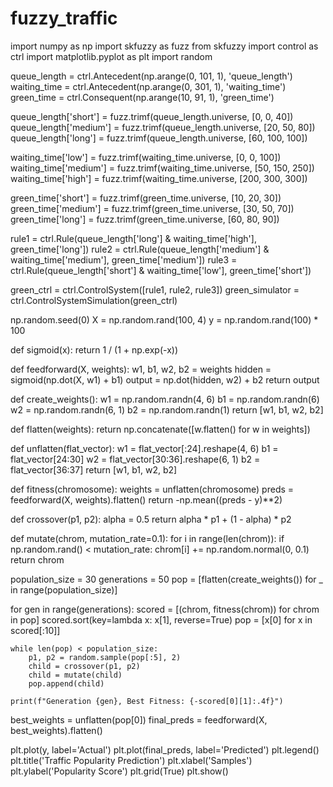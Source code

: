 # fuzzy_traffic
import numpy as np
import skfuzzy as fuzz
from skfuzzy import control as ctrl
import matplotlib.pyplot as plt
import random

queue_length = ctrl.Antecedent(np.arange(0, 101, 1), 'queue_length')
waiting_time = ctrl.Antecedent(np.arange(0, 301, 1), 'waiting_time')
green_time = ctrl.Consequent(np.arange(10, 91, 1), 'green_time')

queue_length['short'] = fuzz.trimf(queue_length.universe, [0, 0, 40])
queue_length['medium'] = fuzz.trimf(queue_length.universe, [20, 50, 80])
queue_length['long'] = fuzz.trimf(queue_length.universe, [60, 100, 100])

waiting_time['low'] = fuzz.trimf(waiting_time.universe, [0, 0, 100])
waiting_time['medium'] = fuzz.trimf(waiting_time.universe, [50, 150, 250])
waiting_time['high'] = fuzz.trimf(waiting_time.universe, [200, 300, 300])

green_time['short'] = fuzz.trimf(green_time.universe, [10, 20, 30])
green_time['medium'] = fuzz.trimf(green_time.universe, [30, 50, 70])
green_time['long'] = fuzz.trimf(green_time.universe, [60, 80, 90])

rule1 = ctrl.Rule(queue_length['long'] & waiting_time['high'], green_time['long'])
rule2 = ctrl.Rule(queue_length['medium'] & waiting_time['medium'], green_time['medium'])
rule3 = ctrl.Rule(queue_length['short'] & waiting_time['low'], green_time['short'])

green_ctrl = ctrl.ControlSystem([rule1, rule2, rule3])
green_simulator = ctrl.ControlSystemSimulation(green_ctrl)

np.random.seed(0)
X = np.random.rand(100, 4)
y = np.random.rand(100) * 100

def sigmoid(x):
    return 1 / (1 + np.exp(-x))

def feedforward(X, weights):
    w1, b1, w2, b2 = weights
    hidden = sigmoid(np.dot(X, w1) + b1)
    output = np.dot(hidden, w2) + b2
    return output

def create_weights():
    w1 = np.random.randn(4, 6)
    b1 = np.random.randn(6)
    w2 = np.random.randn(6, 1)
    b2 = np.random.randn(1)
    return [w1, b1, w2, b2]

def flatten(weights):
    return np.concatenate([w.flatten() for w in weights])

def unflatten(flat_vector):
    w1 = flat_vector[:24].reshape(4, 6)
    b1 = flat_vector[24:30]
    w2 = flat_vector[30:36].reshape(6, 1)
    b2 = flat_vector[36:37]
    return [w1, b1, w2, b2]

def fitness(chromosome):
    weights = unflatten(chromosome)
    preds = feedforward(X, weights).flatten()
    return -np.mean((preds - y)**2)

def crossover(p1, p2):
    alpha = 0.5
    return alpha * p1 + (1 - alpha) * p2

def mutate(chrom, mutation_rate=0.1):
    for i in range(len(chrom)):
        if np.random.rand() < mutation_rate:
            chrom[i] += np.random.normal(0, 0.1)
    return chrom

population_size = 30
generations = 50
pop = [flatten(create_weights()) for _ in range(population_size)]

for gen in range(generations):
    scored = [(chrom, fitness(chrom)) for chrom in pop]
    scored.sort(key=lambda x: x[1], reverse=True)
    pop = [x[0] for x in scored[:10]]

    while len(pop) < population_size:
        p1, p2 = random.sample(pop[:5], 2)
        child = crossover(p1, p2)
        child = mutate(child)
        pop.append(child)

    print(f"Generation {gen}, Best Fitness: {-scored[0][1]:.4f}")

best_weights = unflatten(pop[0])
final_preds = feedforward(X, best_weights).flatten()

plt.plot(y, label='Actual')
plt.plot(final_preds, label='Predicted')
plt.legend()
plt.title('Traffic Popularity Prediction')
plt.xlabel('Samples')
plt.ylabel('Popularity Score')
plt.grid(True)
plt.show()

